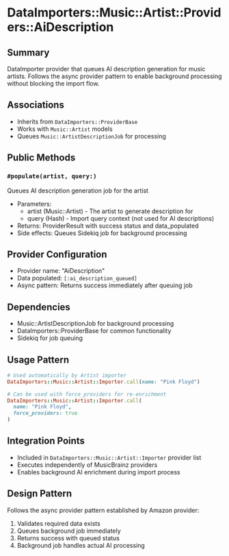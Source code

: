 # DataImporters::Music::Artist::Providers::AiDescription

## Summary
DataImporter provider that queues AI description generation for music artists. Follows the async provider pattern to enable background processing without blocking the import flow.

## Associations
- Inherits from `DataImporters::ProviderBase`
- Works with `Music::Artist` models
- Queues `Music::ArtistDescriptionJob` for processing

## Public Methods

### `#populate(artist, query:)`
Queues AI description generation job for the artist
- Parameters: 
  - artist (Music::Artist) - The artist to generate description for
  - query (Hash) - Import query context (not used for AI descriptions)
- Returns: ProviderResult with success status and data_populated
- Side effects: Queues Sidekiq job for background processing

## Provider Configuration
- Provider name: "AiDescription"
- Data populated: `[:ai_description_queued]`
- Async pattern: Returns success immediately after queuing job

## Dependencies
- Music::ArtistDescriptionJob for background processing
- DataImporters::ProviderBase for common functionality
- Sidekiq for job queuing

## Usage Pattern
```ruby
# Used automatically by Artist importer
DataImporters::Music::Artist::Importer.call(name: "Pink Floyd")

# Can be used with force_providers for re-enrichment
DataImporters::Music::Artist::Importer.call(
  name: "Pink Floyd", 
  force_providers: true
)
```

## Integration Points
- Included in `DataImporters::Music::Artist::Importer` provider list
- Executes independently of MusicBrainz providers
- Enables background AI enrichment during import process

## Design Pattern
Follows the async provider pattern established by Amazon provider:
1. Validates required data exists
2. Queues background job immediately
3. Returns success with queued status
4. Background job handles actual AI processing

